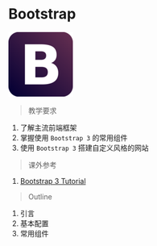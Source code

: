 # Bootstrap

![Bootstrap](../image/bootstrap/bs.png)

> 教学要求

1. 了解主流前端框架 
2. 掌握使用 `Bootstrap 3` 的常用组件
3. 使用 `Bootstrap 3` 搭建自定义风格的网站

> 课外参考

1. [Bootstrap 3 Tutorial](http://www.w3schools.com/bootstrap/default.asp)

> Outline

1. 引言
2. 基本配置
3. 常用组件
